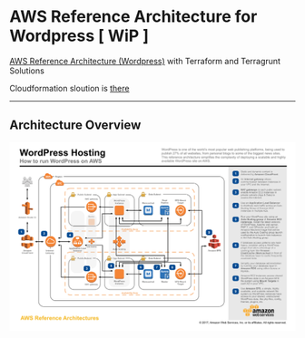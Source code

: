 # AWS Reference Architecture for Wordpress [ WiP ]

[AWS Reference Architecture (Wordpress)](https://aws.amazon.com/blogs/architecture/wordpress-best-practices-on-aws/) with Terraform and Terragrunt Solutions

Cloudformation sloution is [there](https://github.com/aws-samples/aws-refarch-wordpress)

---

## Architecture Overview

![architecture-overview](docs/assets/aws-refarch-wordpress-v20171026.jpeg)



